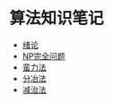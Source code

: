 # 算法知识笔记
- [绪论](https://github.com/LonnyZhao/LonnyZhao.github.io/blob/master/【算法篇】绪论.md)   
- [NP完全问题](https://github.com/LonnyZhao/LonnyZhao.github.io/blob/master/【算法篇】NP完全问题.md)   
- [蛮力法](https://github.com/LonnyZhao/LonnyZhao.github.io/blob/master/【算法篇】蛮力法.md)   
- [分冶法](https://github.com/LonnyZhao/LonnyZhao.github.io/blob/master/【算法篇】分治法.md) 
- [减治法](https://github.com/LonnyZhao/LonnyZhao.github.io/blob/master/【算法篇】减治法.md)
